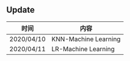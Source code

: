 ## Update

| 时间       | 内容                 |
| ---------- | -------------------- |
| 2020/04/10 | KNN-Machine Learning |
| 2020/04/11 | LR-Machine Learning  |

